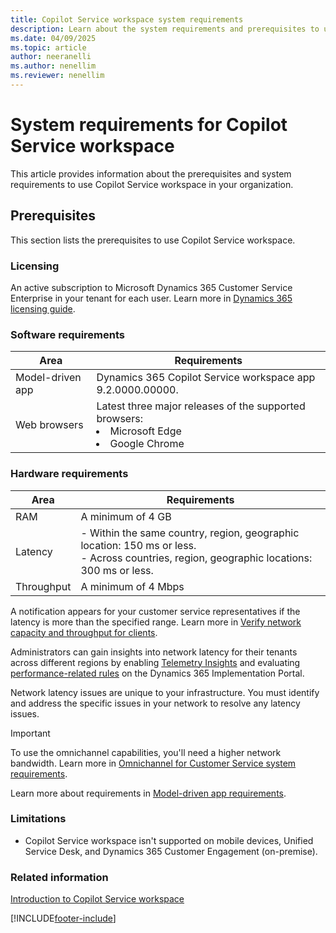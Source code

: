 ```yaml
---
title: Copilot Service workspace system requirements
description: Learn about the system requirements and prerequisites to use Copilot Service workspace.
ms.date: 04/09/2025
ms.topic: article
author: neeranelli
ms.author: nenellim
ms.reviewer: nenellim
---
```


# System requirements for Copilot Service workspace

This article provides information about the prerequisites and system requirements to use Copilot Service workspace in your organization.

## Prerequisites

This section lists the prerequisites to use Copilot Service workspace.

### Licensing

An active subscription to Microsoft Dynamics 365 Customer Service Enterprise in your tenant for each user. Learn more in [Dynamics 365 licensing guide](https://go.microsoft.com/fwlink/p/?LinkId=866544).

### Software requirements

| Area | Requirements |
|----------|----------|
| Model-driven app | Dynamics 365 Copilot Service workspace app 9.2.0000.00000. |
| Web browsers | Latest three major releases of the supported browsers: <li> Microsoft Edge</li> <li> Google Chrome</li> |

### Hardware requirements

| Area | Requirements |
|----------|----------|
| RAM | A minimum of 4 GB |
| Latency  | - Within the same country, region, geographic location: 150 ms or less. <br> - Across countries, region, geographic locations: 300 ms or less.|
| Throughput | A minimum of 4 Mbps|

A notification appears for your customer service representatives if the latency is more than the specified range. Learn more in [Verify network capacity and throughput for clients](/power-platform/admin/verify-network-capacity-throughput-clients).

Administrators can gain insights into network latency for their tenants across different regions by enabling [Telemetry Insights](/dynamics365/guidance/implementation-portal/telemetry-insights-set-up) and evaluating [performance-related rules](/dynamics365/guidance/implementation-portal/telemetry-insights#performance-related-rules) on the Dynamics 365 Implementation Portal.

Network latency issues are unique to your infrastructure. You must identify and address the specific issues in your network to resolve any latency issues.

> [!IMPORTANT]
> To use the omnichannel capabilities, you'll need a higher network bandwidth. Learn more in [Omnichannel for Customer Service system requirements](system-requirements-omnichannel.md).

Learn more about requirements in [Model-driven app requirements](/power-platform/admin/online-requirements).

### Limitations

- Copilot Service workspace isn't supported on mobile devices, Unified Service Desk, and Dynamics 365 Customer Engagement (on-premise).

### Related information

[Introduction to Copilot Service workspace](csw-overview.md)  


[!INCLUDE[footer-include](../../includes/footer-banner.md)]